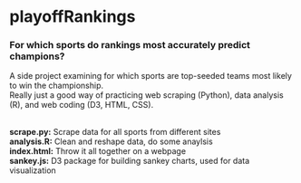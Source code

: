 # playoffRankings
<h3>For which sports do rankings most accurately predict champions?</h3>

A side project examining for which sports are top-seeded teams most likely to win the championship.<br>
Really just a good way of practicing web scraping (Python), data analysis (R), and web coding (D3, HTML, CSS).<br>
<br>

<b>scrape.py:</b> Scrape data for all sports from different sites <br>
<b>analysis.R:</b> Clean and reshape data, do some anaylsis<br>
<b>index.html:</b> Throw it all together on a webpage<br>
<b>sankey.js:</b> D3 package for building sankey charts, used for data visualization<br>
